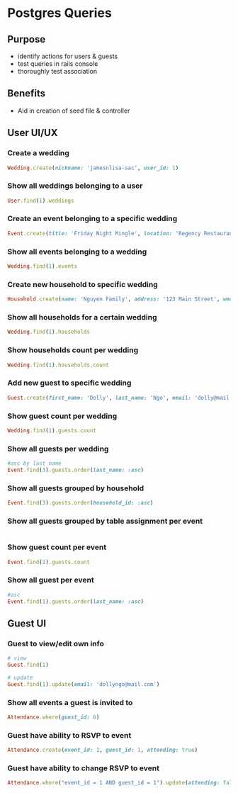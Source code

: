 # Postgres Queries

## Purpose
- identify actions for users & guests
- test queries in rails console
- thoroughly test association

## Benefits
- Aid in creation of seed file & controller

## User UI/UX

### Create a wedding
```ruby
Wedding.create(nickname: 'jamesnlisa-sac', user_id: 1)
```

### Show all weddings belonging to a user
```ruby
User.find(1).weddings
```

### Create an event belonging to a specific wedding
```ruby
Event.create(title: 'Friday Night Mingle', location: 'Regency Restaurant', address: '123 main street', start_time: '18-10-26 21:00:00', end_time: '18-10-26 23:59:00', wedding_id: 1)
```

### Show all events belonging to a wedding
```ruby
Wedding.find(1).events
```

### Create new household to specific wedding
```ruby
Household.create(name: 'Nguyen Family', address: '123 Main Street', wedding_id: 1)
```

### Show all households for a certain wedding
```ruby
Wedding.find(1).households
```

### Show households count per wedding
```ruby
Wedding.find(1).households.count
```
### Add new guest to specific wedding
```ruby
Guest.create(first_name: 'Dolly', last_name: 'Ngo', email: 'dolly@mail.com', category: 'Bride\'s Friends', wedding_id: 1, household_id: 4)
```

### Show guest count per wedding
```ruby
Wedding.find(1).guests.count
```

### Show all guests per wedding

```ruby
#asc by last name
Event.find(3).guests.order(last_name: :asc)
```

### Show all guests grouped by household
```ruby
Event.find(3).guests.order(household_id: :asc)
```

### Show all guests grouped by table assignment per event
```ruby
```

### Show guest count per event
```ruby
Event.find(1).guests.count
```

### Show all guest per event
```ruby
#asc
Event.find(1).guests.order(last_name: :asc)
```

## Guest UI

### Guest to view/edit own info
```ruby
# view
Guest.find(1)

# update
Guest.find(1).update(email: 'dollyngo@mail.com')
```

### Show all events a guest is invited to
```ruby
Attendance.where(guest_id: 6)
```

### Guest have ability to RSVP to event
```ruby
Attendance.create(event_id: 1, guest_id: 1, attending: true)
```

### Guest have ability to change RSVP to event
```ruby
Attendance.where("event_id = 1 AND guest_id = 1").update(attending: false)
```
